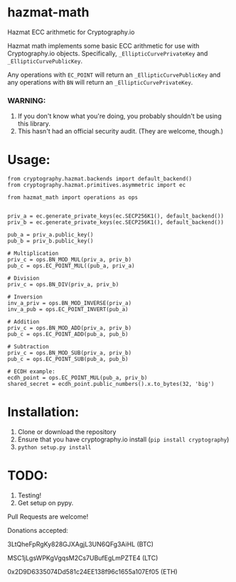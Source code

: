 # hazmat-math
Hazmat ECC arithmetic for Cryptography.io

Hazmat math implements some basic ECC arithmetic for use with Cryptography.io objects. Specifically, `_EllipticCurvePrivateKey` and `_EllipticCurvePublicKey`.

Any operations with `EC_POINT` will return an `_EllipticCurvePublicKey` and any operations with `BN` will return an `_EllipticCurvePrivateKey`.

### WARNING:
1. If you don't know what you're doing, you probably shouldn't be using this library.
2. This hasn't had an official security audit. (They are welcome, though.)

# Usage:
```
from cryptography.hazmat.backends import default_backend()
from cryptography.hazmat.primitives.asymmetric import ec

from hazmat_math import operations as ops


priv_a = ec.generate_private_keys(ec.SECP256K1(), default_backend())
priv_b = ec.generate_private_keys(ec.SECP256K1(), default_backend())

pub_a = priv_a.public_key()
pub_b = priv_b.public_key()

# Multiplication
priv_c = ops.BN_MOD_MUL(priv_a, priv_b)
pub_c = ops.EC_POINT_MUL((pub_a, priv_a)

# Division
priv_c = ops.BN_DIV(priv_a, priv_b)

# Inversion
inv_a_priv = ops.BN_MOD_INVERSE(priv_a)
inv_a_pub = ops.EC_POINT_INVERT(pub_a)

# Addition
priv_c = ops.BN_MOD_ADD(priv_a, priv_b)
pub_c = ops.EC_POINT_ADD(pub_a, pub_b)

# Subtraction
priv_c = ops.BN_MOD_SUB(priv_a, priv_b)
pub_c = ops.EC_POINT_SUB(pub_a, pub_b)

# ECDH example:
ecdh_point = ops.EC_POINT_MUL(pub_a, priv_b)
shared_secret = ecdh_point.public_numbers().x.to_bytes(32, 'big')
```

# Installation:
1. Clone or download the repository
2. Ensure that you have cryptography.io install (`pip install cryptography`)
3. `python setup.py install`

# TODO:
1. Testing!
2. Get setup on pypy.

Pull Requests are welcome!

Donations accepted:

3LtQheFpRgKy828GJXAgjL3UN6QFg3AiHL (BTC)

MSC1jLgsWPKgVgqsM2Cs7UBufEgLmPZTE4 (LTC)

0x2D9D6335074Dd581c24EE138f96c1655a107Ef05 (ETH)
